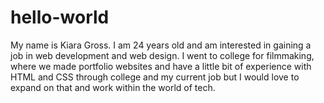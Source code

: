 # hello-world
My name is Kiara Gross. I am 24 years old and am interested in gaining a job in web development and web design. I went to college for filmmaking, where we made portfolio websites and have a little bit of experience with HTML and CSS through college and my current job but I would love to expand on that and work within the world of tech.

